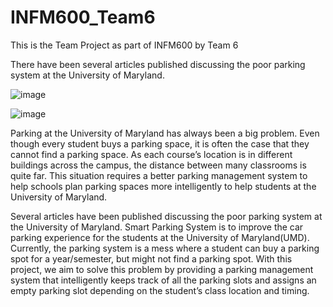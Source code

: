 # INFM600_Team6
This is the Team Project as part of INFM600 by Team 6


There have been several articles published discussing the poor parking system at the University of Maryland.

![image](https://user-images.githubusercontent.com/75781787/207478466-1c31961a-4344-48a6-9214-76e8ba09f1b5.png)


![image](https://user-images.githubusercontent.com/75781787/207478613-58e5540d-bbf5-49c0-8007-29b009863f0c.png)


Parking at the University of Maryland has always been a big problem. Even though every student buys a parking space, it is often the case that they cannot find a parking space. As each course’s location is in different buildings across the campus, the distance between many classrooms is quite far. This situation requires a better parking 
management system to help schools plan parking spaces more intelligently to help students at the University of Maryland.


Several articles have been published discussing the poor parking system at the University of Maryland.
Smart Parking System is to improve the car parking experience for the students at the University of Maryland(UMD).
Currently, the parking system is a mess where a student can buy a parking spot for a year/semester, but might not find a parking spot.
With this project, we aim to solve this problem by providing a parking management system that intelligently keeps track of all the parking slots and assigns an empty parking slot depending on the student’s class location and timing.
